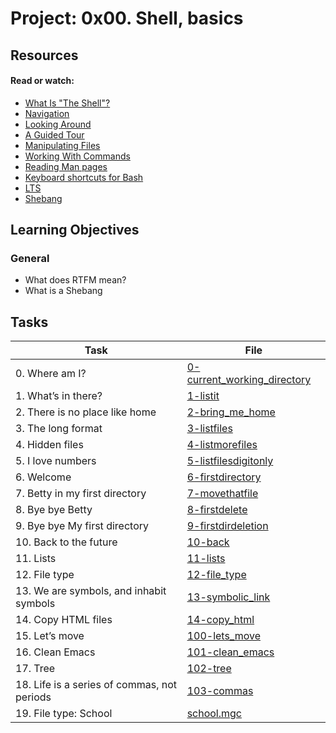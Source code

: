 # Project: 0x00. Shell, basics

## Resources

#### Read or watch:

- [What Is "The Shell"?](https://intranet.alxswe.com/rltoken/vwO91sqNBgRL03BLu-ueiA)
- [Navigation](https://intranet.alxswe.com/rltoken/iblidp7yp6i-QpT8rDXHaA)
- [Looking Around](https://intranet.alxswe.com/rltoken/xEKUCnQsMH0esQ6fJU5vLA)
- [A Guided Tour](https://intranet.alxswe.com/rltoken/HUhQ73fFR1GOC5nb4r-mDw)
- [Manipulating Files](https://intranet.alxswe.com/rltoken/olv-1tj4d1LA57Z0PrLNvw)
- [Working With Commands](https://intranet.alxswe.com/rltoken/zUtux3Pm0BkvtwXzbTtkmA)
- [Reading Man pages](https://intranet.alxswe.com/rltoken/rddGdsqLf8_kRzp12RaD4A)
- [Keyboard shortcuts for Bash](https://intranet.alxswe.com/rltoken/AGxMxuS5IeW8VmEvJyhwvw)
- [LTS](https://wiki.ubuntu.com/LTS)
- [Shebang](https://intranet.alxswe.com/rltoken/cE8ZA3kgEaFhB-IDNv31bQ)

## Learning Objectives

### General

- What does RTFM mean?
- What is a Shebang

## Tasks

| Task                                        | File                                                         |
| ------------------------------------------- | ------------------------------------------------------------ |
| 0. Where am I?                              | [0-current_working_directory](./0-current_working_directory) |
| 1. What’s in there?                         | [1-listit](./1-listit)                                       |
| 2. There is no place like home              | [2-bring_me_home](./2-bring_me_home)                         |
| 3. The long format                          | [3-listfiles](./3-listfiles)                                 |
| 4. Hidden files                             | [4-listmorefiles](./4-listmorefiles)                         |
| 5. I love numbers                           | [5-listfilesdigitonly](./5-listfilesdigitonly)               |
| 6. Welcome                                  | [6-firstdirectory](./6-firstdirectory)                       |
| 7. Betty in my first directory              | [7-movethatfile](./7-movethatfile)                           |
| 8. Bye bye Betty                            | [8-firstdelete](./8-firstdelete)                             |
| 9. Bye bye My first directory               | [9-firstdirdeletion](./9-firstdirdeletion)                   |
| 10. Back to the future                      | [10-back](./10-back)                                         |
| 11. Lists                                   | [11-lists](./11-lists)                                       |
| 12. File type                               | [12-file_type](./12-file_type)                               |
| 13. We are symbols, and inhabit symbols     | [13-symbolic_link](./13-symbolic_link)                       |
| 14. Copy HTML files                         | [14-copy_html](./14-copy_html)                               |
| 15. Let’s move                              | [100-lets_move](./100-lets_move)                             |
| 16. Clean Emacs                             | [101-clean_emacs](./101-clean_emacs)                         |
| 17. Tree                                    | [102-tree](./102-tree)                                       |
| 18. Life is a series of commas, not periods | [103-commas](./103-commas)                                   |
| 19. File type: School                       | [school.mgc](./school.mgc)                                   |

